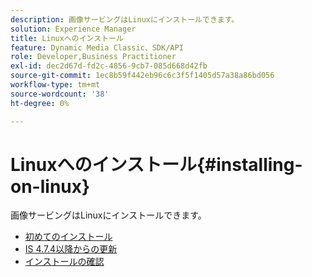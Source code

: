 ```yaml
---
description: 画像サービングはLinuxにインストールできます。
solution: Experience Manager
title: Linuxへのインストール
feature: Dynamic Media Classic、SDK/API
role: Developer,Business Practitioner
exl-id: dec2d67d-fd2c-4856-9cb7-085d668d42fb
source-git-commit: 1ec8b59f442eb96c6c3f5f1405d57a38a86bd056
workflow-type: tm+mt
source-wordcount: '38'
ht-degree: 0%

---
```


# Linuxへのインストール{#installing-on-linux}

画像サービングはLinuxにインストールできます。

* [初めてのインストール](t-first-install-lin.md)
* [IS 4.7.4以降からの更新](t-update-lin.md)
* [インストールの確認](t-verify-install-lin.md)
